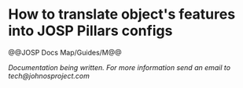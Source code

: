 # How to translate object's features into JOSP Pillars configs

@@JOSP Docs Map/Guides/M@@

_Documentation being written.
For more information send an email to tech@johnosproject.com_

